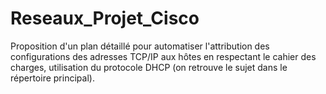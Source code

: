 # Reseaux_Projet_Cisco
Proposition d'un plan détaillé pour automatiser l'attribution des configurations des adresses TCP/IP aux hôtes en respectant le cahier des charges, utilisation du protocole DHCP (on retrouve le sujet dans le répertoire principal).

